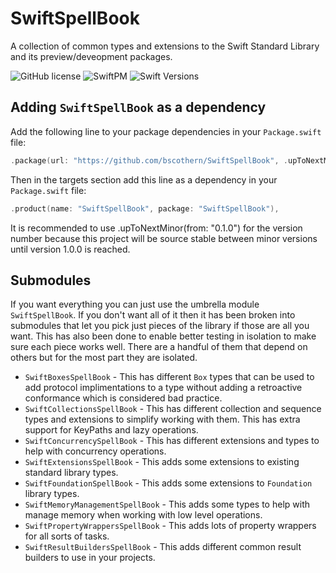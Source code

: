 # SwiftSpellBook

A collection of common types and extensions to the Swift Standard Library and its preview/deveopment packages.

![GitHub license](https://img.shields.io/badge/license-MIT-lightgrey.svg)
![SwiftPM](https://img.shields.io/badge/SwiftPM-compatible-brightgreen.svg)
![Swift Versions](https://img.shields.io/badge/Swift-5.3-orange.svg)

## Adding `SwiftSpellBook` as a dependency
Add the following line to your package dependencies in your `Package.swift` file:
```swift
.package(url: "https://github.com/bscothern/SwiftSpellBook", .upToNextMinor(from: "0.1.0")),
```

Then in the targets section add this line as a dependency in your `Package.swift` file:
```swift
.product(name: "SwiftSpellBook", package: "SwiftSpellBook"),
```

It is recommended to use .upToNextMinor(from: "0.1.0") for the version number because this project will be source stable between minor versions until version 1.0.0 is reached.

## Submodules
If you want everything you can just use the umbrella module `SwiftSpellBook`.
If you don't want all of it then it has been broken into submodules that let you pick just pieces of the library if those are all you want.
This has also been done to enable better testing in isolation to make sure each piece works well.
There are a handful of them that depend on others but for the most part they are isolated.

* `SwiftBoxesSpellBook` - This has different `Box` types that can be used to add protocol implimentations to a type without adding a retroactive conformance which is considered bad practice.
* `SwiftCollectionsSpellBook` - This has different collection and sequence types and extensions to simplify working with them. This has extra support for KeyPaths and lazy operations.
* `SwiftConcurrencySpellBook` - This has different extensions and types to help with concurrency operations.
* `SwiftExtensionsSpellBook` - This adds some extensions to existing standard library types.
* `SwiftFoundationSpellBook` - This adds some extensions to `Foundation` library types.
* `SwiftMemoryManagementSpellBook` - This adds some types to help with manage memory when working with low level operations.
* `SwiftPropertyWrappersSpellBook` - This adds lots of property wrappers for all sorts of tasks.
* `SwiftResultBuildersSpellBook` - This adds different common result builders to use in your projects.
